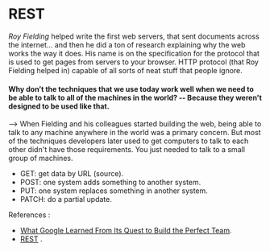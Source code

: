 # REST

*Roy Fielding* helped write the first web servers, that sent documents across the internet… and then he did a ton of research explaining why the web works the way it does. His name is on the specification for the protocol that is used to get pages from servers to your browser. HTTP protocol (that Roy Fielding helped in) capable of all sorts of neat stuff that people ignore.

#### Why don’t the techniques that we use today work well when we need to be able to talk to all of the machines in the world? -- Because they weren't designed to be used like that.

--> When Fielding and his colleagues started building the web, being able to talk to any machine anywhere in the world was a primary concern. But most of the techniques developers later used to get computers to talk to each other didn't have those requirements. You just needed to talk to a small group of machines.


* GET: get data by URL (source).
* POST: one system adds something to another system.
* PUT: one system replaces something in another system.
* PATCH: do a partial update.

References :

* [What Google Learned From Its Quest to Build the Perfect Team](https://www.nytimes.com/2016/02/28/magazine/what-google-learned-from-its-quest-to-build-the-perfect-team.html).
* [REST](https://gist.github.com/brookr/5977550) .